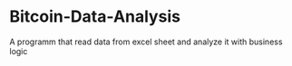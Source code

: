 # Bitcoin-Data-Analysis
A programm that read data from excel sheet and analyze it with business logic

